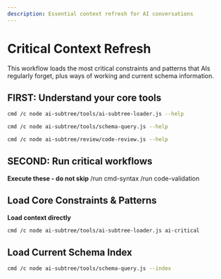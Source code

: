 ```yaml
---
description: Essential context refresh for AI conversations
---
```


# Critical Context Refresh

This workflow loads the most critical constraints and patterns that AIs regularly forget, plus ways of working and current schema information.

## FIRST: Understand your core tools

```bash
cmd /c node ai-subtree/tools/ai-subtree-loader.js --help
```

```bash
cmd /c node ai-subtree/tools/schema-query.js --help
```

```bash
cmd /c node ai-subtree/review/code-review.js --help
```

## SECOND: Run critical workflows
**Execute these - do not skip**
/run cmd-syntax
/run code-validation

## Load Core Constraints & Patterns
**Load context directly**

```bash
cmd /c node ai-subtree/tools/ai-subtree-loader.js ai-critical
```

## Load Current Schema Index

```bash
cmd /c node ai-subtree/tools/schema-query.js --index
```